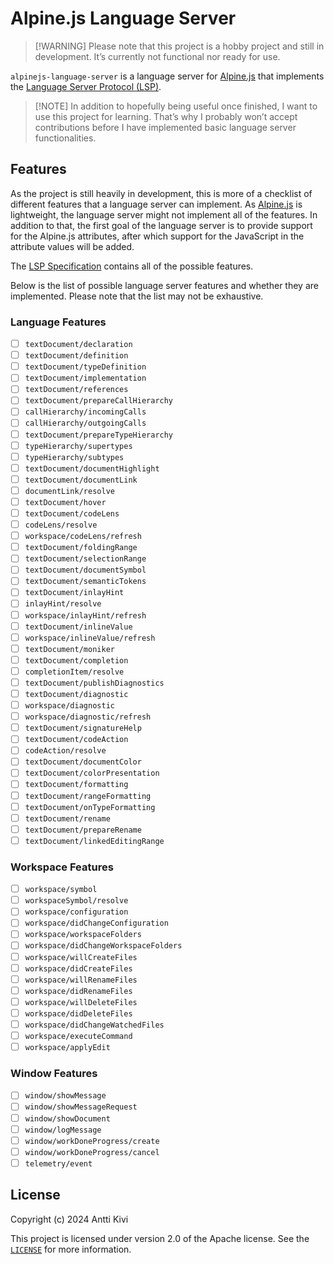 # Alpine.js Language Server

> [!WARNING] Please note that this project is a hobby project and still in
> development. It’s currently not functional nor ready for use.

`alpinejs-language-server` is a language server for
[Alpine.js](https://alpinejs.dev) that implements the
[Language Server Protocol (LSP)](https://microsoft.github.io/language-server-protocol/).

> [!NOTE] In addition to hopefully being useful once finished, I want to use
> this project for learning. That’s why I probably won’t accept contributions
> before I have implemented basic language server functionalities.

## Features

As the project is still heavily in development, this is more of a checklist of
different features that a language server can implement. As
[Alpine.js](https://alpinejs.dev) is lightweight, the language server might not
implement all of the features. In addition to that, the first goal of the
language server is to provide support for the Alpine.js attributes, after which
support for the JavaScript in the attribute values will be added.

The
[LSP Specification](https://microsoft.github.io/language-server-protocol/specifications/lsp/3.17/specification/)
contains all of the possible features.

Below is the list of possible language server features and whether they are
implemented. Please note that the list may not be exhaustive.

### Language Features

- [ ] `textDocument/declaration`
- [ ] `textDocument/definition`
- [ ] `textDocument/typeDefinition`
- [ ] `textDocument/implementation`
- [ ] `textDocument/references`
- [ ] `textDocument/prepareCallHierarchy`
- [ ] `callHierarchy/incomingCalls`
- [ ] `callHierarchy/outgoingCalls`
- [ ] `textDocument/prepareTypeHierarchy`
- [ ] `typeHierarchy/supertypes`
- [ ] `typeHierarchy/subtypes`
- [ ] `textDocument/documentHighlight`
- [ ] `textDocument/documentLink`
- [ ] `documentLink/resolve`
- [ ] `textDocument/hover`
- [ ] `textDocument/codeLens`
- [ ] `codeLens/resolve`
- [ ] `workspace/codeLens/refresh`
- [ ] `textDocument/foldingRange`
- [ ] `textDocument/selectionRange`
- [ ] `textDocument/documentSymbol`
- [ ] `textDocument/semanticTokens`
- [ ] `textDocument/inlayHint`
- [ ] `inlayHint/resolve`
- [ ] `workspace/inlayHint/refresh`
- [ ] `textDocument/inlineValue`
- [ ] `workspace/inlineValue/refresh`
- [ ] `textDocument/moniker`
- [ ] `textDocument/completion`
- [ ] `completionItem/resolve`
- [ ] `textDocument/publishDiagnostics`
- [ ] `textDocument/diagnostic`
- [ ] `workspace/diagnostic`
- [ ] `workspace/diagnostic/refresh`
- [ ] `textDocument/signatureHelp`
- [ ] `textDocument/codeAction`
- [ ] `codeAction/resolve`
- [ ] `textDocument/documentColor`
- [ ] `textDocument/colorPresentation`
- [ ] `textDocument/formatting`
- [ ] `textDocument/rangeFormatting`
- [ ] `textDocument/onTypeFormatting`
- [ ] `textDocument/rename`
- [ ] `textDocument/prepareRename`
- [ ] `textDocument/linkedEditingRange`

### Workspace Features

- [ ] `workspace/symbol`
- [ ] `workspaceSymbol/resolve`
- [ ] `workspace/configuration`
- [ ] `workspace/didChangeConfiguration`
- [ ] `workspace/workspaceFolders`
- [ ] `workspace/didChangeWorkspaceFolders`
- [ ] `workspace/willCreateFiles`
- [ ] `workspace/didCreateFiles`
- [ ] `workspace/willRenameFiles`
- [ ] `workspace/didRenameFiles`
- [ ] `workspace/willDeleteFiles`
- [ ] `workspace/didDeleteFiles`
- [ ] `workspace/didChangeWatchedFiles`
- [ ] `workspace/executeCommand`
- [ ] `workspace/applyEdit`

### Window Features

- [ ] `window/showMessage`
- [ ] `window/showMessageRequest`
- [ ] `window/showDocument`
- [ ] `window/logMessage`
- [ ] `window/workDoneProgress/create`
- [ ] `window/workDoneProgress/cancel`
- [ ] `telemetry/event`

## License

Copyright (c) 2024 Antti Kivi

This project is licensed under version 2.0 of the Apache license. See the
[`LICENSE`](LICENSE) for more information.
